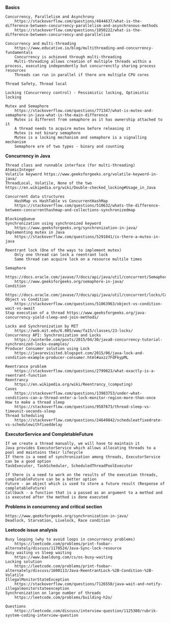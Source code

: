 
**Basics**

    Concurrency, Parallelism and Asynchrony
        https://stackoverflow.com/questions/4844637/what-is-the-difference-between-concurrency-parallelism-and-asynchronous-methods
        https://stackoverflow.com/questions/1050222/what-is-the-difference-between-concurrency-and-parallelism

    Concurrency and multi-threading 
        https://www.educative.io/blog/multithreading-and-concurrency-fundamentals
        Concurrency is achieved through multi-threading 
        Multi-threading allows creation of multiple threads within a process, executing independently but concurrenctly sharing process resources
        Threads can run in parallel if there are multiple CPU cores 

    Thread Safety, Thread local

    Locking (Concurrency control) - Pessimistic locking, Optimistic locking 

    Mutex and Semaphore 
        https://stackoverflow.com/questions/771347/what-is-mutex-and-semaphore-in-java-what-is-the-main-difference
        Mutex is different from semaphore as it has ownership attached to it
        A thread needs to acquire mutex before releasing it 
        Mutex is not binary semaphore
        Mutex is a locking mechanism and semaphore is a signalling mechanism 
        Semaphore are of two types - binary and counting 

**Concurrency in Java**

    Thread class and runnable interface (for multi-threading)
    AtomicInteger
    Volatile keyword https://www.geeksforgeeks.org/volatile-keyword-in-java/  
    ThreadLocal, Volatile, None of the two 
    https://en.wikipedia.org/wiki/Double-checked_locking#Usage_in_Java

    Concurrent data structures 
        HashMap vs HashTable vs ConcurrentHashMap
        https://stackoverflow.com/questions/510632/whats-the-difference-between-concurrenthashmap-and-collections-synchronizedmap

    BlockingQueue
    Synchronization using synchronized keyword
        https://www.geeksforgeeks.org/synchronization-in-java/
    Implementing mutex in Java
        https://stackoverflow.com/questions/5291041/is-there-a-mutex-in-java
  
    Reentrant lock (One of the ways to implement mutex)
        Only one thread can lock a reentrant lock
        Same thread can acquire lock on a resource multile times   

    Semaphore
        https://docs.oracle.com/javase/7/docs/api/java/util/concurrent/Semaphore.html
        https://www.geeksforgeeks.org/semaphore-in-java/  
    Condition 
        https://docs.oracle.com/javase/7/docs/api/java/util/concurrent/locks/Condition.html
    Object vs Condition
        https://stackoverflow.com/questions/51063963/object-vs-condition-wait-vs-await
    Stop execution of a thread https://www.geeksforgeeks.org/java-concurrency-yield-sleep-and-join-methods/

    Locks and Synchronization by MIT
        https://web.mit.edu/6.005/www/fa15/classes/23-locks/
    Concurrency API: Synchronization and Locks
        https://winterbe.com/posts/2015/04/30/java8-concurrency-tutorial-synchronized-locks-examples/
    Producer Consumer solution using Lock
        https://javarevisited.blogspot.com/2015/06/java-lock-and-condition-example-producer-consumer.html#axzz7FdFkypML

    Reentrance problem 
        https://stackoverflow.com/questions/2799023/what-exactly-is-a-reentrant-function
    Reentrancy
        https://en.wikipedia.org/wiki/Reentrancy_(computing)
    Cases
        https://stackoverflow.com/questions/13983753/under-what-conditions-can-a-thread-enter-a-lock-monitor-region-more-than-once
    How to make a thread sleep
        https://stackoverflow.com/questions/9587673/thread-sleep-vs-timeunit-seconds-sleep 
    Thread Scheduling
        https://stackoverflow.com/questions/24649842/scheduleatfixedrate-vs-schedulewithfixeddelay

**ExecutorService and CompletableFuture**   

    If we create a thread manually, we will have to maintain it
    Java provides ExecutorService which allows allocating threads to a pool and maintains their lifecycle
    If there is a need of synchronization among threads, ExecutorService can be a good option
    TaskExecutor, TaskScheduler, ScheduledThreadPoolExecutor
    
    If there is a need to work on the results of the execution threads, completableFuture can be a better option
    Future - an object which is used to store a future result (Response of completableFuture)
    Callback - a function that is a passed as an argument to a method and is executed after the method is done executed

**Problems in concurrency and critical section** 

    https://www.geeksforgeeks.org/synchronization-in-java/
    Deadlock, Starvation, Livelock, Race condition

**Leetcode issue analysis**

    Busy looping (why to avoid loops in concurrency problems)
        https://leetcode.com/problems/print-foobar-alternately/discuss/1170524/Java-Sync-lock-resource
    Busy waiting vs Sleep waiting
        https://www.baeldung.com/cs/os-busy-waiting
    Locking solution
        https://leetcode.com/problems/print-foobar-alternately/discuss/1600113/Java-ReentrantLock-%2B-Condition-%2B-Volatile
    IllegalMonitorStateException
        https://stackoverflow.com/questions/7126550/java-wait-and-notify-illegalmonitorstateexception
    Synchronization on large number of threads
        https://leetcode.com/problems/building-h2o/
    
    Questions
        https://leetcode.com/discuss/interview-question/1125380/rubrik-system-coding-interview-question
